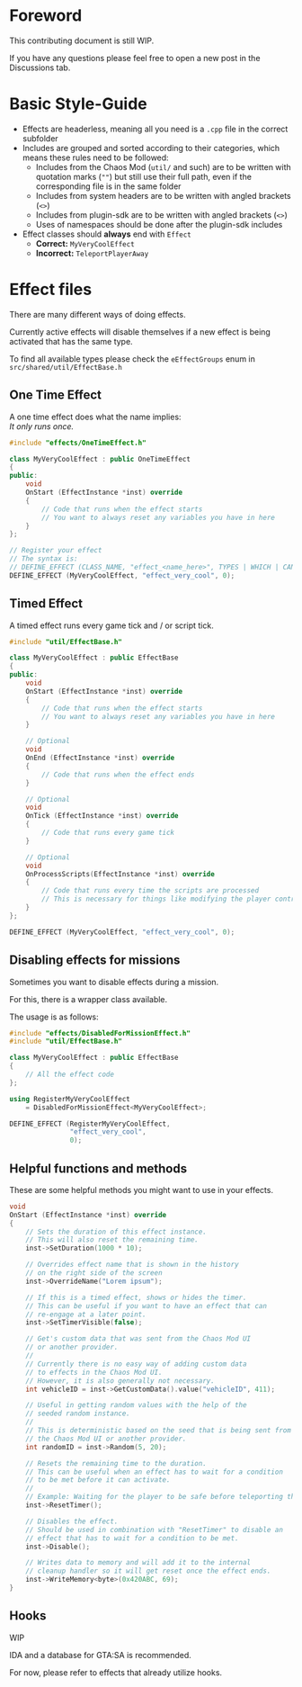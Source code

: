 # Foreword
This contributing document is still WIP.

If you have any questions please feel free to open a new post in the Discussions tab.

# Basic Style-Guide
- Effects are headerless, meaning all you need is a `.cpp` file in the correct subfolder
- Includes are grouped and sorted according to their categories, which means these rules need to be followed:
    - Includes from the Chaos Mod (`util/` and such) are to be written with quotation marks (`""`) but still use their full path, even if the corresponding file is in the same folder
    - Includes from system headers are to be written with angled brackets (`<>`)
    - Includes from plugin-sdk are to be written with angled brackets (`<>`)
    - Uses of namespaces should be done after the plugin-sdk includes
- Effect classes should **always** end with `Effect`
    - **Correct:** `MyVeryCoolEffect`
    - **Incorrect:** `TeleportPlayerAway`

# Effect files
There are many different ways of doing effects.

Currently active effects will disable themselves if a new effect is being activated that has the same type.

To find all available types please check the `eEffectGroups` enum in `src/shared/util/EffectBase.h`

## One Time Effect
A one time effect does what the name implies:  
_It only runs once._
```cpp
#include "effects/OneTimeEffect.h"

class MyVeryCoolEffect : public OneTimeEffect
{
public:
    void
    OnStart (EffectInstance *inst) override
    {
        // Code that runs when the effect starts
        // You want to always reset any variables you have in here
    }
};

// Register your effect
// The syntax is:
// DEFINE_EFFECT (CLASS_NAME, "effect_<name_here>", TYPES | WHICH | CAN | BE | COMBINED);
DEFINE_EFFECT (MyVeryCoolEffect, "effect_very_cool", 0);
```

## Timed Effect
A timed effect runs every game tick and / or script tick.
```cpp
#include "util/EffectBase.h"

class MyVeryCoolEffect : public EffectBase
{
public:
    void
    OnStart (EffectInstance *inst) override
    {
        // Code that runs when the effect starts
        // You want to always reset any variables you have in here
    }

    // Optional
    void
    OnEnd (EffectInstance *inst) override
    {
        // Code that runs when the effect ends
    }

    // Optional
    void
    OnTick (EffectInstance *inst) override
    {
        // Code that runs every game tick
    }

    // Optional
    void
    OnProcessScripts(EffectInstance *inst) override
    {
        // Code that runs every time the scripts are processed
        // This is necessary for things like modifying the player controls / CPad
    }
};

DEFINE_EFFECT (MyVeryCoolEffect, "effect_very_cool", 0);
```

## Disabling effects for missions
Sometimes you want to disable effects during a mission.

For this, there is a wrapper class available.

The usage is as follows:
```cpp
#include "effects/DisabledForMissionEffect.h"
#include "util/EffectBase.h"

class MyVeryCoolEffect : public EffectBase
{
    // All the effect code
};

using RegisterMyVeryCoolEffect
    = DisabledForMissionEffect<MyVeryCoolEffect>;

DEFINE_EFFECT (RegisterMyVeryCoolEffect,
               "effect_very_cool",
               0);
```

## Helpful functions and methods
These are some helpful methods you might want to use in your effects.
```cpp
void
OnStart (EffectInstance *inst) override
{
    // Sets the duration of this effect instance.
    // This will also reset the remaining time.
    inst->SetDuration(1000 * 10);

    // Overrides effect name that is shown in the history
    // on the right side of the screen
    inst->OverrideName("Lorem ipsum");

    // If this is a timed effect, shows or hides the timer.
    // This can be useful if you want to have an effect that can
    // re-engage at a later point.
    inst->SetTimerVisible(false);

    // Get's custom data that was sent from the Chaos Mod UI
    // or another provider.
    //
    // Currently there is no easy way of adding custom data
    // to effects in the Chaos Mod UI.
    // However, it is also generally not necessary.
    int vehicleID = inst->GetCustomData().value("vehicleID", 411);

    // Useful in getting random values with the help of the
    // seeded random instance.
    //
    // This is deterministic based on the seed that is being sent from
    // the Chaos Mod UI or another provider.
    int randomID = inst->Random(5, 20);

    // Resets the remaining time to the duration.
    // This can be useful when an effect has to wait for a condition
    // to be met before it can activate.
    //
    // Example: Waiting for the player to be safe before teleporting them.
    inst->ResetTimer();

    // Disables the effect.
    // Should be used in combination with "ResetTimer" to disable an
    // effect that has to wait for a condition to be met.
    inst->Disable();

    // Writes data to memory and will add it to the internal
    // cleanup handler so it will get reset once the effect ends.
    inst->WriteMemory<byte>(0x420ABC, 69);
}
```

## Hooks
WIP

IDA and a database for GTA:SA is recommended.

For now, please refer to effects that already utilize hooks.